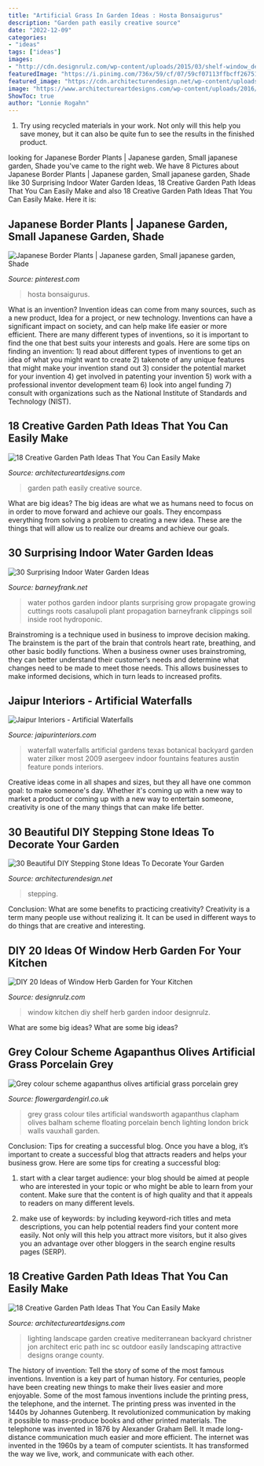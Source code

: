 ```yaml
---
title: "Artificial Grass In Garden Ideas : Hosta Bonsaigurus"
description: "Garden path easily creative source"
date: "2022-12-09"
categories:
- "ideas"
tags: ["ideas"]
images:
- "http://cdn.designrulz.com/wp-content/uploads/2015/03/shelf-window_designrulz-2.jpg"
featuredImage: "https://i.pinimg.com/736x/59/cf/07/59cf07113ffbcff26751ad9ce735e54a.jpg"
featured_image: "https://cdn.architecturendesign.net/wp-content/uploads/2015/12/AD-Beautiful-DIY-Stepping-Stone-Ideas-To-Decorate-Your-Garden-01.jpg"
image: "https://www.architectureartdesigns.com/wp-content/uploads/2016/05/9-26.jpg"
ShowToc: true
author: "Lonnie Rogahn"
---
```



1) Try using recycled materials in your work. Not only will this help you save money, but it can also be quite fun to see the results in the finished product.

	

		
looking for Japanese Border Plants | Japanese garden, Small japanese garden, Shade you've came to the right web. We have 8 Pictures about Japanese Border Plants | Japanese garden, Small japanese garden, Shade like 30 Surprising Indoor Water Garden Ideas, 18 Creative Garden Path Ideas That You Can Easily Make and also 18 Creative Garden Path Ideas That You Can Easily Make. Here it is:
		
    
## Japanese Border Plants | Japanese Garden, Small Japanese Garden, Shade

<img loading=lazy src="https://i.pinimg.com/736x/59/cf/07/59cf07113ffbcff26751ad9ce735e54a.jpg" onerror="this.onerror=null;this.src='https://tse3.mm.bing.net/th?id=OIP._doPfnw1kltsD1uX9S-EpwHaJ3&amp;pid=15.1';" alt="Japanese Border Plants | Japanese garden, Small japanese garden, Shade">

_Source: pinterest.com_

>hosta bonsaigurus. 

	

What is an invention?
Invention ideas can come from many sources, such as a new product, Idea for a project, or new technology. Inventions can have a significant impact on society, and can help make life easier or more efficient. There are many different types of inventions, so it is important to find the one that best suits your interests and goals. Here are some tips on finding an invention: 1) read about different types of inventions to get an idea of what you might want to create 2) takenote of any unique features that might make your invention stand out 3) consider the potential market for your invention 4) get involved in patenting your invention 5) work with a professional inventor development team 6) look into angel funding 7) consult with organizations such as the National Institute of Standards and Technology (NIST).

    
## 18 Creative Garden Path Ideas That You Can Easily Make

<img loading=lazy src="https://www.architectureartdesigns.com/wp-content/uploads/2016/05/3-25.jpg" onerror="this.onerror=null;this.src='https://tse3.mm.bing.net/th?id=OIP.WtmwiaTytwS78vWLhlS9TAHaIX&amp;pid=15.1';" alt="18 Creative Garden Path Ideas That You Can Easily Make">

_Source: architectureartdesigns.com_

>garden path easily creative source. 

	

What are big ideas?
The big ideas are what we as humans need to focus on in order to move forward and achieve our goals. They encompass everything from solving a problem to creating a new idea. These are the things that will allow us to realize our dreams and achieve our goals.

    
## 30 Surprising Indoor Water Garden Ideas

<img loading=lazy src="http://www.barneyfrank.net/wp-content/uploads/2016/04/Surprising-Indoor-Water-Garden-Ideas-1-1.jpg" onerror="this.onerror=null;this.src='https://tse2.mm.bing.net/th?id=OIP.BSFuYq1d35V9NUkt7cuasgHaJ4&amp;pid=15.1';" alt="30 Surprising Indoor Water Garden Ideas">

_Source: barneyfrank.net_

>water pothos garden indoor plants surprising grow propagate growing cuttings roots casalupoli plant propagation barneyfrank clippings soil inside root hydroponic. 

	

Brainstroming is a technique used in business to improve decision making. The brainstem is the part of the brain that controls heart rate, breathing, and other basic bodily functions. When a business owner uses brainstroming, they can better understand their customer’s needs and determine what changes need to be made to meet those needs. This allows businesses to make informed decisions, which in turn leads to increased profits.

    
## Jaipur Interiors - Artificial Waterfalls

<img loading=lazy src="http://www.jaipurinteriors.com/product-gallery/Artificial-Waterfalls/2.jpg" onerror="this.onerror=null;this.src='https://tse2.mm.bing.net/th?id=OIP.aO2NJZtKKiAJWZb29i0TaAHaLI&amp;pid=15.1';" alt="Jaipur Interiors - Artificial Waterfalls">

_Source: jaipurinteriors.com_

>waterfall waterfalls artificial gardens texas botanical backyard garden water zilker most 2009 asergeev indoor fountains features austin feature ponds interiors. 

	

Creative ideas come in all shapes and sizes, but they all have one common goal: to make someone's day. Whether it's coming up with a new way to market a product or coming up with a new way to entertain someone, creativity is one of the many things that can make life better.

    
## 30 Beautiful DIY Stepping Stone Ideas To Decorate Your Garden

<img loading=lazy src="https://cdn.architecturendesign.net/wp-content/uploads/2015/12/AD-Beautiful-DIY-Stepping-Stone-Ideas-To-Decorate-Your-Garden-01.jpg" onerror="this.onerror=null;this.src='https://tse3.mm.bing.net/th?id=OIP.WCyNgcgusMsi35RbYqbaAgHaJ4&amp;pid=15.1';" alt="30 Beautiful DIY Stepping Stone Ideas To Decorate Your Garden">

_Source: architecturendesign.net_

>stepping. 

	

Conclusion: What are some benefits to practicing creativity?
Creativity is a term many people use without realizing it. It can be used in different ways to do things that are creative and interesting.

    
## DIY 20 Ideas Of Window Herb Garden For Your Kitchen

<img loading=lazy src="http://cdn.designrulz.com/wp-content/uploads/2015/03/shelf-window_designrulz-2.jpg" onerror="this.onerror=null;this.src='https://tse1.mm.bing.net/th?id=OIP.uzyXHeEtdR4o-V8RtBZr0AHaLH&amp;pid=15.1';" alt="DIY 20 Ideas of Window Herb Garden for Your Kitchen">

_Source: designrulz.com_

>window kitchen diy shelf herb garden indoor designrulz. 

	

What are some big ideas?
What are some big ideas?

    
## Grey Colour Scheme Agapanthus Olives Artificial Grass Porcelain Grey

<img loading=lazy src="https://flowergardengirl.co.uk/wp-content/uploads/2015/11/Raised-beds-grey-colour-scheme-agapanthus-olives-artificial-grass-porcelain-grey-tiles-yellow-stock-brick-walls-grey-Floating-bench-Balham-Clapham-Wandsworth-721x1024.jpg" onerror="this.onerror=null;this.src='https://tse2.mm.bing.net/th?id=OIP.xrEtvc-FuYDE4rguU_prZgHaKh&amp;pid=15.1';" alt="Grey colour scheme agapanthus olives artificial grass porcelain grey">

_Source: flowergardengirl.co.uk_

>grey grass colour tiles artificial wandsworth agapanthus clapham olives balham scheme floating porcelain bench lighting london brick walls vauxhall garden. 

	

Conclusion: Tips for creating a successful blog.
Once you have a blog, it’s important to create a successful blog that attracts readers and helps your business grow. Here are some tips for creating a successful blog:
1. start with a clear target audience: your blog should be aimed at people who are interested in your topic or who might be able to learn from your content. Make sure that the content is of high quality and that it appeals to readers on many different levels.

2. make use of keywords: by including keyword-rich titles and meta descriptions, you can help potential readers find your content more easily. Not only will this help you attract more visitors, but it also gives you an advantage over other bloggers in the search engine results pages (SERP).


    
## 18 Creative Garden Path Ideas That You Can Easily Make

<img loading=lazy src="https://www.architectureartdesigns.com/wp-content/uploads/2016/05/9-26.jpg" onerror="this.onerror=null;this.src='https://tse4.mm.bing.net/th?id=OIP.MFke7b42YRFNhggaQ_qh1QAAAA&amp;pid=15.1';" alt="18 Creative Garden Path Ideas That You Can Easily Make">

_Source: architectureartdesigns.com_

>lighting landscape garden creative mediterranean backyard christner jon architect eric path inc sc outdoor easily landscaping attractive designs orange county. 

	

The history of invention: Tell the story of some of the most famous inventions.
Invention is a key part of human history. For centuries, people have been creating new things to make their lives easier and more enjoyable. Some of the most famous inventions include the printing press, the telephone, and the internet.
The printing press was invented in the 1440s by Johannes Gutenberg. It revolutionized communication by making it possible to mass-produce books and other printed materials. The telephone was invented in 1876 by Alexander Graham Bell. It made long-distance communication much easier and more efficient. The internet was invented in the 1960s by a team of computer scientists. It has transformed the way we live, work, and communicate with each other.

